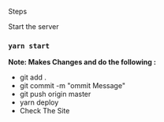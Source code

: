 Steps

Start the server

### `yarn start`

**Note: Makes Changes and do the following :**


- git add .
- git commit -m "ommit Message"
- git push origin master
- yarn deploy
- Check The Site